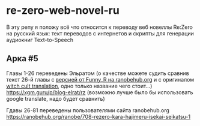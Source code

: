 # re-zero-web-novel-ru
В эту репу я положу всё что относится к переводу веб новеллы Re:Zero на русский язык: тект переводов с интернетов и скрипты для генерации аудиокниг Text-to-Speech

## Арка #5
Главы 1-26 переведены Эльратом
(о качестве можете судить сравнив текст 26-й главы с [версией от Funny_R на ranobehub.org](https://ranobehub.org/ranobe/708/6/26) и с оригиналом [witch cult translation](https://witchculttranslation.com/2018/11/29/arc-5-chapter-26-spear-of-love/), одно только название чего стоит...)
https://xgm.guru/p/blog-elrat/rz
(возможно лучше было бы использовать google translate, надо будет сравнить)

Гдавы 26-81 переведены пользователями сайта ranobehub.org
https://ranobehub.org/ranobe/708-rezero-kara-hajimeru-isekai-seikatsu-1